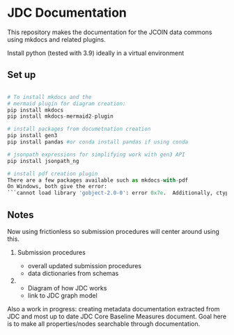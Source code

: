# JDC Documentation

This repository makes the documentation for the 
JCOIN data commons using mkdocs and related plugins.

Install python (tested with 3.9) ideally in a virtual environment

## Set up
```python

# To install mkdocs and the 
# mermaid plugin for diagram creation:
pip install mkdocs
pip install mkdocs-mermaid2-plugin

# install packages from documetnation creation
pip install gen3
pip install pandas #or conda install pandas if using conda

# jsonpath expressions for simplifying work with gen3 API
pip install jsonpath_ng

# install pdf creation plugin
There are a few packages available such as mkdocs-with-pdf
On Windows, both give the error:
```cannot load library 'gobject-2.0-0': error 0x7e.  Additionally, ctypes.util.find_library() did not manage to locate a library called 'gobject-2.0-0'```


```

## Notes

Now using frictionless so submission procedures will center around using this.


1. Submission procedures
    - overall updated submission procedures
    - data dictionaries from schemas

2. 
    - Diagram of how JDC works
    - link to JDC graph model

Also a work in progress: creating metadata documentation extracted from JDC and most up to date JDC Core Baseline Measures document. Goal here is to make all properties/nodes searchable through documentation. 

